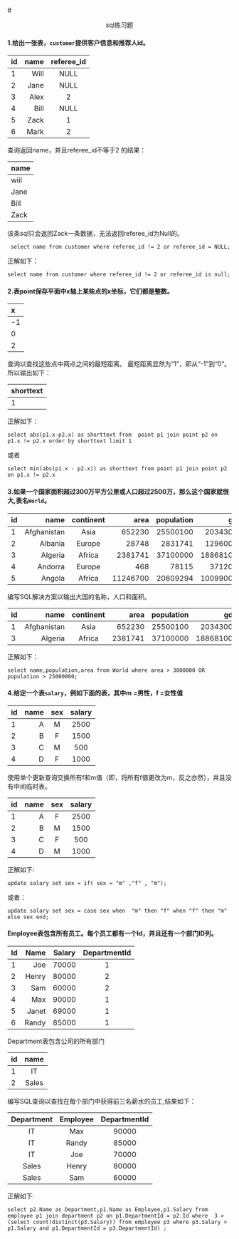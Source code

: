 #<p align=center>sql练习题 </p>


#### 1.给出一张表，`customer`提供客户信息和推荐人id。
|id         |    name  |referee_id|
| :-------- | --------:| :------: |
| 1         |   Will   |  NULL    |
| 2         |   Jane   |  NULL    |
| 3         |   Alex   |  2       |
| 4         |   Bill   |  NULL    |
| 5         |   Zack   |  1       |
| 6         |   Mark   |  2       |

查询返回name，并且referee_id不等于2 的结果：

| name      |
| :-------- |
| wiil      |
| Jane      |
| Bill      |
| Zack      |



  该条sql只会返回Zack一条数据，无法返回referee_id为Null的。
  
` select name from customer where referee_id != 2 or referee_id = NULL;`

正解如下：

`select name from customer where referee_id != 2 or referee_id is null;`


#### 2.表point保存平面中x轴上某些点的x坐标，它们都是整数。
| x         |
| :-------- |
|     -1    |
|      0    |
|      2    |


查询以查找这些点中两点之间的最短距离。
最短距离显然为“1”，即从“-1”到“0”。所以输出如下：


| shorttext |
| :-------- |
| 1         |


正解如下：

`select abs(p1.x-p2.x) as shorttext from  point p1 join point p2 on p1.x != p2.x order by shorttext limit 1`

或者

`select min(abs(p1.x - p2.x)) as shorttext from point p1 join point p2 on p1.x != p2.x`


#### 3.如果一个国家面积超过300万平方公里或人口超过2500万，那么这个国家就很大,表名`World`。


|id         |    name   |continent |    area  |population|    gdp   |
| :-------- | --------: | :------: | --------:| --------:| --------:|
| 1         |Afghanistan|  Asia    | 652230   |  25500100|  20343000|
| 2         |  Albania  |  Europe  | 28748    |  2831741 |  12960000|
| 3         |  Algeria  |  Africa  | 2381741  |  37100000| 188681000|
| 4         |  Andorra  |  Europe  | 468      |   78115  |  3712000 |
| 5         |  Angola   |  Africa  | 11246700 |  20609294| 100990000|


编写SQL解决方案以输出大国的名称，人口和面积。


|id         |    name   |continent |    area  |population|    gdp   |
| :-------- | --------: | :------: | --------:| --------:| --------:|
| 1         |Afghanistan|  Asia    | 652230   |  25500100|  20343000|
| 3         |  Algeria  |  Africa  | 2381741  |  37100000| 188681000|


正解如下：

`select name,population,area from World where area > 3000000 OR population > 25000000;`

#### 4.给定一个表`salary`，例如下面的表，其中m =男性，f =女性值


|id         |    name  |    sex   |  salary  | 
| :-------- | --------:| :------: | :------: |
| 1         |   A      |  M       |  2500    |
| 2         |   B      |  F       |  1500    |
| 3         |   C      |  M       |  500     |
| 4         |   D      |  F       |  1000    |


使用单个更新查询交换所有f和m值（即，将所有f值更改为m，反之亦然），并且没有中间临时表。


|id         |    name  |    sex   |  salary  | 
| :-------- | --------:| :------: | :------: |
| 1         |   A      |  F       |  2500    |
| 2         |   B      |  M       |  1500    |
| 3         |   C      |  F       |  500     |
| 4         |   D      |  M       |  1000    |


正解如下:

`update salary set sex = if( sex = "m" ,"f" , "m"); `

或者：

`update salary set sex = case sex when  "m" then "f" when "f" then "m" else sex end; `


#### Employee表包含所有员工。每个员工都有一个Id，并且还有一个部门ID列。

|Id         |    Name   |   Salary | DepartmentId| 
| :-------- | --------: | :------: | :------:    |
| 1         |   Joe     |  70000   |  1          |
| 2         |   Henry   |  80000   |  2          |
| 3         |   Sam     |  60000   |  2          |
| 4         |   Max     |  90000   |  1          |
| 5         |   Janet   |  69000   |  1          |
| 6         |   Randy   |  85000   |  1          |

Department表包含公司的所有部门

|id         |    name    | 
| :-------- | :--------: | 
| 1         |   IT       |  
| 2         |   Sales    | 

编写SQL查询以查找在每个部门中获得前三名薪水的员工,结果如下：

|Department |   Employee | DepartmentId| 
| :--------:| :------:   | :------:    |
|   IT      |  Max       |  90000      |
|   IT      |  Randy     |  85000      |
|   IT      |  Joe       |  70000      |
|   Sales   |  Henry     |  80000      |
|   Sales   |  Sam       |  60000      |


正解如下:

```
select p2.Name as Department,p1.Name as Employee,p1.Salary from employee p1 join department p2 on p1.DepartmentId = p2.Id where  3 > (select count(distinct(p3.Salary)) from employee p3 where p3.Salary > p1.Salary and p1.DepartmentId = p3.DepartmentId) ; 
```



